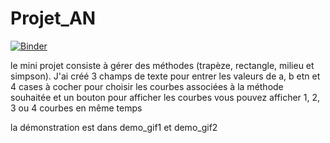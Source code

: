 # Projet_AN
[![Binder](https://mybinder.org/badge_logo.svg)](https://mybinder.org/v2/gh/badreddine244/Projet_AN/main)


le mini projet consiste à gérer des méthodes (trapèze, rectangle, milieu et simpson).
J'ai créé 3 champs de texte pour entrer les valeurs de a, b etn et 4 cases à cocher pour
 choisir les courbes associées à la méthode souhaitée et un bouton pour afficher les courbes
vous pouvez afficher 1, 2, 3 ou 4 courbes en même temps

la démonstration est dans demo_gif1 et demo_gif2

